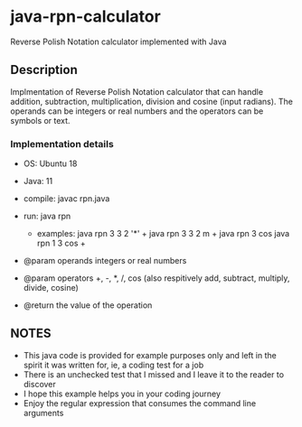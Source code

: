 # java-rpn-calculator
Reverse Polish Notation calculator implemented with Java

## Description
Implmentation of Reverse Polish Notation calculator that can handle addition, subtraction,
multiplication, division and cosine (input radians). The operands can be integers or real
numbers and the operators can be symbols or text.

### Implementation details
- OS: Ubuntu 18
- Java: 11
- compile: javac rpn.java
- run: java rpn
  - examples: java rpn 3 3 2 '*' +
              java rpn 3 3 2 m +
              java rpn 3 cos 
              java rpn 1 3 cos +

- @param  operands  integers or real numbers
- @param  operators +, -, *, /, cos (also respitively add, subtract, multiply, divide, cosine)
- @return the value of the operation

## NOTES
- This java code is provided for example purposes only and left in the spirit it was written for, ie, a coding test for a job
- There is an unchecked test that I missed and I leave it to the reader to discover
- I hope this example helps you in your coding journey
- Enjoy the regular expression that consumes the command line arguments
